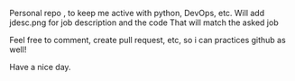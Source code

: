 Personal repo , to keep me active with python, DevOps, etc.
Will add jdesc.png for job description and the code That will match the asked job

Feel free to comment, create pull request, etc, so i can practices github as well!

Have a nice day.
